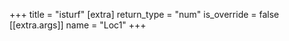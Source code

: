 +++
title = "isturf"
[extra]
return_type = "num"
is_override = false
[[extra.args]]
name = "Loc1"
+++